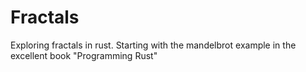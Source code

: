 # Fractals

Exploring fractals in rust. Starting with the mandelbrot example in the excellent book "Programming Rust"
